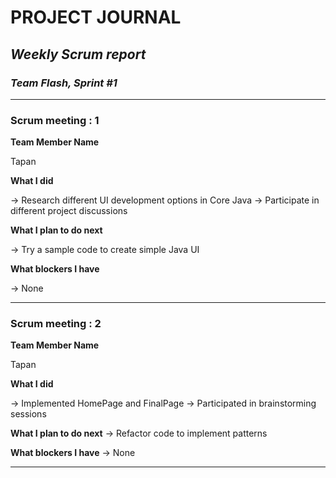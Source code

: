 # **PROJECT JOURNAL**

## *Weekly Scrum report* 

### __*Team Flash, Sprint #1*__

___
### Scrum meeting : 1

**Team Member Name**

Tapan

**What I did**

-> Research different UI development options in Core Java
-> Participate in different project discussions

**What I plan to do next**

-> Try a sample code to create simple Java UI

**What blockers I have**

-> None
____

### Scrum meeting : 2

**Team Member Name**

Tapan

**What I did**

-> Implemented HomePage and FinalPage
-> Participated in brainstorming sessions

**What I plan to do next**
-> Refactor code to implement patterns

**What blockers I have**
-> None
___
